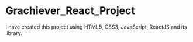 # Grachiever_React_Project
I have created this project using HTML5, CSS3, JavaScript, ReactJS and its library.
